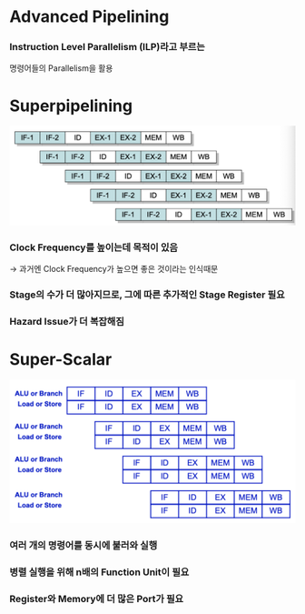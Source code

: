 # Advanced Pipelining

### Instruction Level Parallelism (ILP)라고 부르는
명령어들의 Parallelism을 활용

# Superpipelining

![Advanced%20Pipelining%204b0ef5d94eda4d089673d2752bdb5451/_2021-06-25__2.48.57.png](Advanced%20Pipelining%204b0ef5d94eda4d089673d2752bdb5451/_2021-06-25__2.48.57.png)

### Clock Frequency를 높이는데 목적이 있음
→ 과거엔 Clock Frequency가 높으면 좋은 것이라는 인식때문

### Stage의 수가 더 많아지므로, 그에 따른 추가적인 Stage Register 필요

### Hazard Issue가 더 복잡해짐

# Super-Scalar

![Advanced%20Pipelining%204b0ef5d94eda4d089673d2752bdb5451/_2021-06-25__2.57.04.png](Advanced%20Pipelining%204b0ef5d94eda4d089673d2752bdb5451/_2021-06-25__2.57.04.png)

### 여러 개의 명령어를 동시에 불러와 실행

### 병렬 실행을 위해 n배의 Function Unit이 필요

### Register와 Memory에 더 많은 Port가 필요